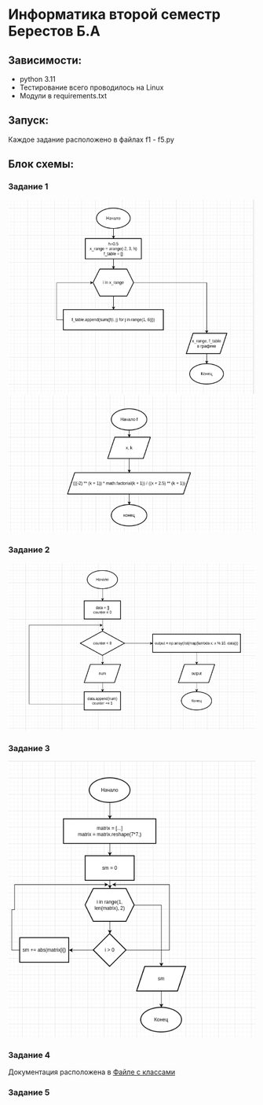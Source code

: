 # Информатика второй семестр Берестов Б.А 

## Зависимости:
- python 3.11
- Тестирование всего проводилось на Linux
- Модули в requirements.txt

## Запуск:

Каждое задание расположено в файлах f1 - f5.py

## Блок схемы:
### Задание 1

![plot](./docs/f1_script.png)
![plot](./docs/f1_func.png)

### Задание 2
![plot](./docs/f2.png)

### Задание 3
![plot](./docs/f3.png)

### Задание 4

Документация расположена в [Файле с классами](f4_extra/readme.md)

### Задание 5
